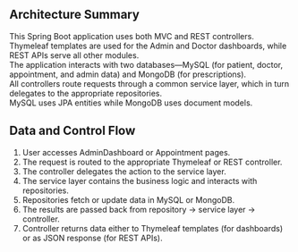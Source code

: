 ## Architecture Summary

This Spring Boot application uses both MVC and REST controllers.  
Thymeleaf templates are used for the Admin and Doctor dashboards, while REST APIs serve all other modules.  
The application interacts with two databases—MySQL (for patient, doctor, appointment, and admin data) and MongoDB (for prescriptions).  
All controllers route requests through a common service layer, which in turn delegates to the appropriate repositories.  
MySQL uses JPA entities while MongoDB uses document models.

## Data and Control Flow

1. User accesses AdminDashboard or Appointment pages.
2. The request is routed to the appropriate Thymeleaf or REST controller.
3. The controller delegates the action to the service layer.
4. The service layer contains the business logic and interacts with repositories.
5. Repositories fetch or update data in MySQL or MongoDB.
6. The results are passed back from repository → service layer → controller.
7. Controller returns data either to Thymeleaf templates (for dashboards) or as JSON response (for REST APIs).
